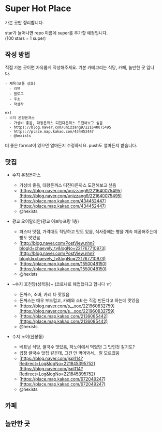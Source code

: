 # Super Hot Place

가본 곳만 정리합니다.

star가 늘어나면 repo 이름에 super를 추가할 예정입니다.    
(100 stars = 1 super)


## 작성 방법

직접 가본 곳이면 자유롭게 작성해주세요.
기본 카테고리는 식당, 카페, 놀만한 곳 입니다.

```
- 제목(보통 상호)
  - 리뷰
  - 블로그
  - 주소
  - 작성자

ex)
- 수지 온정돈까스
  - 가성비 좋음, 대왕돈까스 디진다돈까스 도전해보고 싶음
  - https://blog.naver.com/unizzang9/221640075495
  - https://place.map.kakao.com/434452447
  - @hexists
```

더 좋은 format이 있으면 얼마든지 수정하세요.
push도 얼마든지 받습니다. 


## 맛집

- 수지 온정돈까스
  - 가성비 좋음, 대왕돈까스 디진다돈까스 도전해보고 싶음
  - [https://blog.naver.com/unizzang9/221640075495](https://blog.naver.com/unizzang9/221640075495)
  - [https://place.map.kakao.com/434452447](https://place.map.kakao.com/434452447)
  - @hexists

- 광교 오이탈리안(광교 아브뉴프랑 1층)
  - 파스타 맛집, 가격대도 적당하고 맛도 있음, 식사중에는 빵을 계속 제공해주는데 빵도 맛있음
  - [http://blog.naver.com/PostView.nhn?blogId=chaevely_tv&logNo=221767710973](http://blog.naver.com/PostView.nhn?blogId=chaevely_tv&logNo=221767710973)
  - [https://place.map.kakao.com/1550048150](https://place.map.kakao.com/1550048150)
  - @hexists

- ~수지 호천당(성복동)~ (코로나로 폐업했다고 합니다 ㅠ)
  - 돈까스, 소바, 카레 다 맛있음
  - 돈까스는 매우 부드럽고, 카레와 소바는 직접 만든다고 하는데 맛있음
  - [https://blog.naver.com/s__ooo/221960832759](https://blog.naver.com/s__ooo/221960832759)
  - [https://place.map.kakao.com/2136085442](https://place.map.kakao.com/2136085442)
  - @hexists

- 수지 노이(신봉동)
  - 베트남 식당, 쌀국수 맛있음, 하노이에서 먹었던 그 맛인것 같기도?
  - 곱창 쌀국수 맛집 같은데, 그건 안 먹어봐서... 잘 모르겠음
  - [https://blog.naver.com/jspl114?Redirect=Log&logNo=221845395752](https://blog.naver.com/jspl114?Redirect=Log&logNo=221845395752)
  - [https://place.map.kakao.com/972049247](https://place.map.kakao.com/972049247)
  - @hexists


## 카페


## 놀만한 곳

